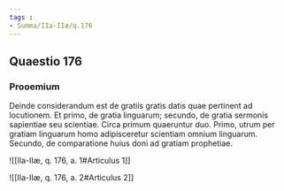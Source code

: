 ```yaml
---
tags : 
- Summa/IIa-IIæ/q.176
---
```


## Quaestio 176

### Prooemium

Deinde considerandum est de gratiis gratis datis quae pertinent ad locutionem. Et primo, de gratia linguarum; secundo, de gratia sermonis sapientiae seu scientiae. Circa primum quaeruntur duo. Primo, utrum per gratiam linguarum homo adipisceretur scientiam omnium linguarum. Secundo, de comparatione huius doni ad gratiam prophetiae.

![[IIa-IIæ, q. 176, a. 1#Articulus 1]]

![[IIa-IIæ, q. 176, a. 2#Articulus 2]]

